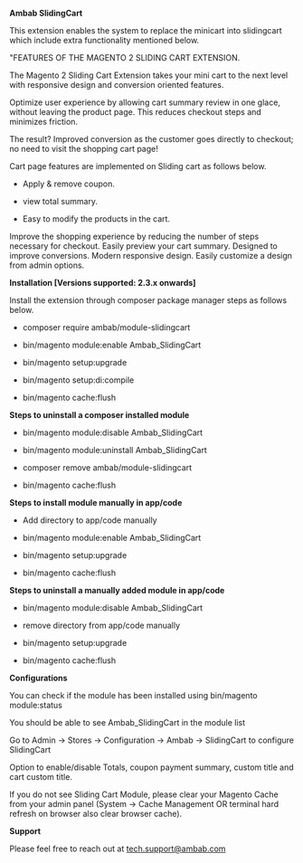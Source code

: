 **Ambab SlidingCart**

This extension enables the system to replace the minicart into slidingcart which include extra functionality mentioned below.

"FEATURES OF THE MAGENTO 2 SLIDING CART EXTENSION.

The Magento 2 Sliding Cart Extension takes your mini cart to the next level with responsive design and conversion oriented features. 

Optimize user experience by allowing cart summary review in one glace, without leaving the product page.
This reduces checkout steps and minimizes friction. 

The result? Improved conversion as the customer goes directly to checkout; no need to visit the shopping cart page!

Cart page features are implemented on Sliding cart as follows below.

- Apply & remove coupon.

- view total summary.

- Easy to modify the products in the cart.


Improve the shopping experience by reducing the number of steps necessary for checkout.
Easily preview your cart summary.
Designed to improve conversions.
Modern responsive design.
Easily customize a design from admin options.


**Installation [Versions supported: 2.3.x onwards]**

Install the extension through composer package manager steps as follows below.

- composer require ambab/module-slidingcart

- bin/magento module:enable Ambab_SlidingCart

- bin/magento setup:upgrade

- bin/magento setup:di:compile

- bin/magento cache:flush

**Steps to uninstall a composer installed module**

- bin/magento module:disable Ambab_SlidingCart

- bin/magento module:uninstall Ambab_SlidingCart

- composer remove ambab/module-slidingcart

- bin/magento cache:flush


**Steps to install module manually in app/code**

- Add directory to app/code manually

- bin/magento module:enable Ambab_SlidingCart

- bin/magento setup:upgrade

- bin/magento cache:flush

**Steps to uninstall a manually added module in app/code**

- bin/magento module:disable Ambab_SlidingCart

- remove directory from app/code manually

- bin/magento setup:upgrade

- bin/magento cache:flush


**Configurations**

You can check if the module has been installed using bin/magento module:status

You should be able to see Ambab_SlidingCart in the module list

Go to Admin -> Stores -> Configuration -> Ambab -> SlidingCart to configure SlidingCart

Option to enable/disable Totals, coupon payment summary, custom title and cart custom title. 

If you do not see Sliding Cart Module, please clear your Magento Cache from your admin panel (System -> Cache Management OR terminal hard refresh on browser also clear browser cache).


**Support**

Please feel free to reach out at tech.support@ambab.com
